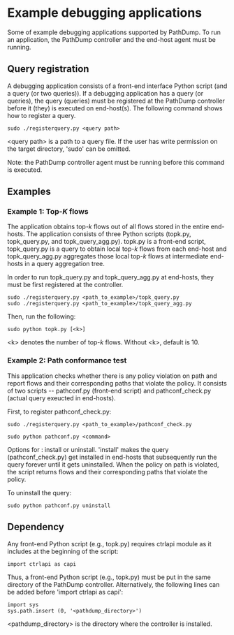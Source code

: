 # Example debugging applications

Some of example debugging applications supported by PathDump. To run an
application, the PathDump controller and the end-host agent must be running.

## Query registration 

A debugging application consists of a front-end interface Python script (and a
query (or two queries)). If a debugging application has a query (or queries),
the query (queries) must be registered at the PathDump controller before it
(they) is executed on end-host(s). The following command shows how to register
a query.

```
sudo ./registerquery.py <query path>
```

\<query path\> is a path to a query file. If the user has write permission on
the target directory, 'sudo' can be omitted.

Note: the PathDump controller agent must be running before this command is
executed.

## Examples

### Example 1: Top-*K* flows

The application obtains top-*k* flows out of all flows stored in the entire
end-hosts. The application consists of three Python scripts (topk.py,
topk_query.py, and topk_query_agg.py). topk.py is a front-end script,
topk_query.py is a query to obtain local top-*k* flows from each end-host and
topk_query_agg.py aggregates those local top-*k* flows at intermediate end-hosts
in a query aggregation tree.

In order to run topk_query.py and topk_query_agg.py at end-hosts, they must be
first registered at the controller.

```
sudo ./registerquery.py <path_to_example>/topk_query.py
sudo ./registerquery.py <path_to_example>/topk_query_agg.py
```

Then, run the following:

```
sudo python topk.py [<k>]
```

\<k\> denotes the number of top-$k$ flows. Without \<k\>, default is 10.


### Example 2: Path conformance test

This application checks whether there is any policy violation on path and report
flows and their corresponding paths that violate the policy. It consists of two
scripts -- pathconf.py (front-end script) and pathconf_check.py (actual query
exeucted in end-hosts).

First, to register pathconf_check.py:

```
sudo ./registerquery.py <path_to_example>/pathconf_check.py
```

```
sudo python pathconf.py <command>
```

Options for <command>: install or uninstall. 'install' makes the query
(pathconf_check.py) get installed in end-hosts that subsequently run the query
forever until it gets uninstalled. When the policy on path is violated, the
script returns flows and their corresponding paths that violate the policy.

To uninstall the query:

```
sudo python pathconf.py uninstall
```

## Dependency

Any front-end Python script (e.g., topk.py) requires ctrlapi module as it
includes at the beginning of the script:

```
import ctrlapi as capi
```

Thus, a front-end Python script (e.g., topk.py) must be put in the same
directory of the PathDump controller. Alternatively, the following lines can be
added before 'import ctrlapi as capi':

```
import sys
sys.path.insert (0, '<pathdump_directory>')
```

\<pathdump_directory\> is the directory where the controller is installed.
